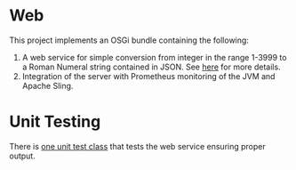 # Web
This project implements an OSGi bundle containing the following:
1. A web service for simple conversion from integer in the range 1-3999 to a Roman Numeral string contained in JSON.  See [here](https://github.com/andrewmkhoury/roman-numeral-service#web-service-specification) for more details.
2. Integration of the server with Prometheus monitoring of the JVM and Apache Sling.

# Unit Testing
There is [one unit test class](https://github.com/andrewmkhoury/roman-numeral-service/blob/master/roman-numeral-service.web/src/test/java/com/adobe/romannumeral/RomanNumeralConverterServletTest.java) that tests the web service ensuring proper output.
